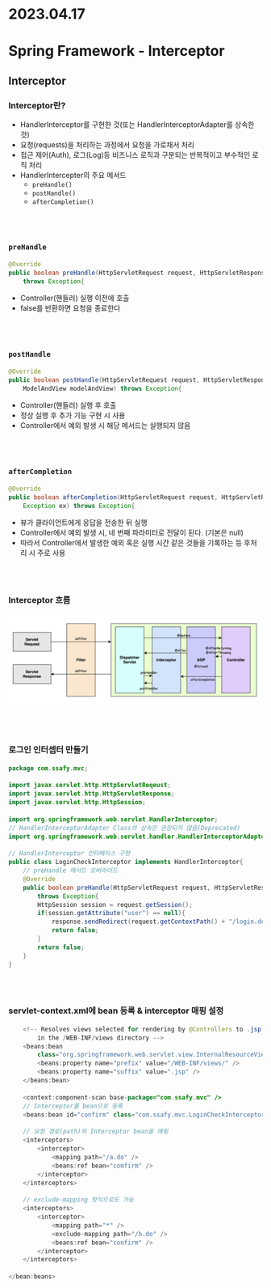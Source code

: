 # 2023.04.17

# Spring Framework - Interceptor

## Interceptor

### Interceptor란?

- HandlerInterceptor를 구현한 것(또는 HandlerInterceptorAdapter를 상속한 것)
- 요청(requests)을 처리하는 과정에서 요청을 가로채서 처리
- 접근 제어(Auth), 로그(Log)등 비즈니스 로직과 구분되는 반복적이고 부수적인 로직 처리
- HandlerIntercepter의 주요 메서드
    - `preHandle()`
    - `postHandle()`
    - `afterCompletion()`

<br>
<br>

### `preHandle`

```java
@Override
public boolean preHandle(HttpServletRequest request, HttpServletResponse response, Object handler)
	throws Exception{
```

- Controller(핸들러) 실행 이전에 호출
- false를 반환하면 요청을 종료한다

<br>
<br>

### `postHandle`

```java
@Override
public boolean postHandle(HttpServletRequest request, HttpServletResponse response, Object handler,
	ModelAndView modelAndView) throws Exception{
```

- Controller(핸들러) 실행 후 호출
- 정상 실행 후 추가 기능 구현 시 사용
- Controller에서 예외 발생 시 해당 메서드는 실행되지 않음

<br>

<br>

### `afterCompletion`

```java
@Override
public boolean afterCompletion(HttpServletRequest request, HttpServletResponse response, Object handler,
	Exception ex) throws Exception{
```

- 뷰가 클라이언트에게 응답을 전송한 뒤 실행
- Controller에서 예외 발생 시, 네 번째 파라미터로 전달이 된다. (기본은 null)
- 따라서 Controller에서 발생한 예외 혹은 실행 시간 같은 것들을 기록하는 등 후처리 시 주로 사용

<br>
<br>

### Interceptor 흐름

![Untitled](./20230417_Interceptor_data/Untitled.png)

<br>

<br>

### 로그인 인터셉터 만들기

```java
package com.ssafy.mvc;

import javax.servlet.http.HttpServletReqeust;
import javax.servlet.http.HttpServletResponse;
import javax.servlet.http.HttpSession;

import org.springframework.web.servlet.HandlerInterceptor;
// HandlerInterceptorAdapter Class의 상속은 권장되지 않음(Deprecated)
import org.springframework.web.servlet.handler.HandlerInterceptorAdaptor;

// HandlerInterceptor 인터페이스 구현
public class LoginCheckInterceptor implements HandlerInterceptor{
	// preHandle 메서드 오버라이드
	@Override
	public boolean preHandle(HttpServletRequest request, HttpServletResponse response, Object handler)
		throws Exception{
		HttpSession session = request.getSession();
		if(session.getAttribute("user") == null){
			response.sendRedirect(request.getContextPath() + "/login.do");
			return false;
		}
		return false;
	}
}
```

<br>
<br>

### servlet-context.xml에 bean 등록 & interceptor 매핑 설정

```java
	<!-- Resolves views selected for rendering by @Controllers to .jsp resources
		in the /WEB-INF/views directory -->
	<beans:bean
		class="org.springframework.web.servlet.view.InternalResourceViewResolver">
		<beans:property name="prefix" value="/WEB-INF/views/" />
		<beans:property name="suffix" value=".jsp" />
	</beans:bean>

	<context:component-scan base-package="com.ssafy.mvc" />
	// Interceptor를 bean으로 등록
	<beans:bean id="confirm" class="com.ssafy.mvc.LoginCheckInterceptor" />

	// 요청 경로(path)와 Interceptor bean을 매핑
	<interceptors>
		<interceptor>
			<mapping path="/a.do" />
			<beans:ref bean="comfirm" />
		</interceptor>
	</interceptors>

	// exclude-mapping 방식으로도 가능
	<interceptors>
		<interceptor>
			<mapping path="*" />
			<exclude-mapping path="/b.do" />
			<beans:ref bean="confirm" />
		</interceptor>
	</interceptors>

</bean:beans>
```
